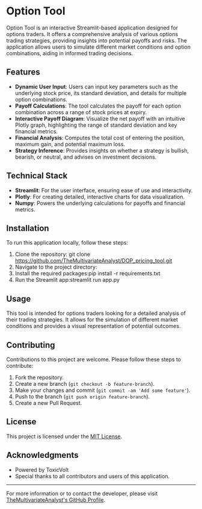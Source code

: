 # Option Tool

Option Tool is an interactive Streamlit-based application designed for options traders. It offers a comprehensive analysis of various options trading strategies, providing insights into potential payoffs and risks. The application allows users to simulate different market conditions and option combinations, aiding in informed trading decisions.

## Features

- **Dynamic User Input**: Users can input key parameters such as the underlying stock price, its standard deviation, and details for multiple option combinations.
- **Payoff Calculations**: The tool calculates the payoff for each option combination across a range of stock prices at expiry.
- **Interactive Payoff Diagram**: Visualize the net payoff with an intuitive Plotly graph, highlighting the range of standard deviation and key financial metrics.
- **Financial Analysis**: Computes the total cost of entering the position, maximum gain, and potential maximum loss.
- **Strategy Inference**: Provides insights on whether a strategy is bullish, bearish, or neutral, and advises on investment decisions.

## Technical Stack

- **Streamlit**: For the user interface, ensuring ease of use and interactivity.
- **Plotly**: For creating detailed, interactive charts for data visualization.
- **Numpy**: Powers the underlying calculations for payoffs and financial metrics.

## Installation

To run this application locally, follow these steps:

1. Clone the repository: git clone https://github.com/TheMultivariateAnalyst/DOP_pricing_tool.git
2. Navigate to the project directory:
3.  Install the required packages:pip install -r requirements.txt
4.  Run the Streamlit app:streamlit run app.py

   
## Usage

This tool is intended for options traders looking for a detailed analysis of their trading strategies. It allows for the simulation of different market conditions and provides a visual representation of potential outcomes.

## Contributing

Contributions to this project are welcome. Please follow these steps to contribute:

1. Fork the repository.
2. Create a new branch (`git checkout -b feature-branch`).
3. Make your changes and commit (`git commit -am 'Add some feature'`).
4. Push to the branch (`git push origin feature-branch`).
5. Create a new Pull Request.

## License

This project is licensed under the [MIT License](LICENSE).

## Acknowledgments

- Powered by ToxicVolt
- Special thanks to all contributors and users of this application.

---

For more information or to contact the developer, please visit [TheMultivariateAnalyst's GitHub Profile](https://github.com/TheMultivariateAnalyst).




